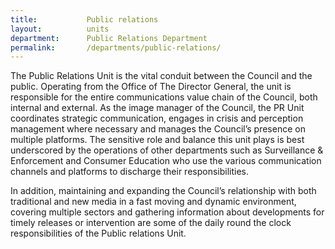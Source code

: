 ```yaml
---
title:           Public relations
layout:          units
department:      Public Relations Department
permalink:       /departments/public-relations/
---
```


The Public Relations Unit is the vital conduit between the Council and the public. Operating from the Office of The Director General, the unit is responsible for the entire communications value chain of the Council, both internal and external. As the image manager of the Council, the PR Unit coordinates strategic communication, engages in crisis and perception management where necessary and manages the Council’s presence on multiple platforms. The sensitive role and balance this unit plays is best underscored by the operations of other departments such as Surveillance &amp; Enforcement and Consumer Education who use the various communication channels and platforms to discharge their responsibilities.

In addition, maintaining and expanding the Council’s relationship with both traditional and new media in a fast moving and dynamic environment, covering multiple sectors and gathering information about developments for timely releases or intervention are some of the daily round the clock responsibilities of the Public relations Unit.